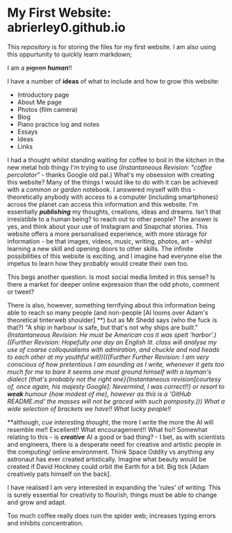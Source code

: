 # My First Website: abrierley0.github.io
This *repository* is for storing the files for my first website.
I am also using this oppurtunity to quickly learn markdown;

I am a ~~pigeon~~ **_human_**!!


I have a number of **ideas** of what to include and how to grow this website:

* Introductory page
* About Me page 
* Photos (film camera)
* Blog
* Piano practice log and notes
* Essays 
* Ideas
* Links

I had a thought whilst standing waiting for coffee to boil in the kitchen in the new metal hob thingy I'm trying to use (*Instantaneous Revision: "coffee percolator"* - thanks Google old pal.) What's my obsession with creating this website? Many of the things I would like to do with it can be achieved with a *common or garden* notebook. I answered myself with this - theoretically anybody with access to a computer (including smartphones) across the planet can access this information and this website. I'm essentially **_publishing_** my thoughts, creations, ideas and dreams. Isn't that irresistible to a human being? to reach out to other people? The answer is yes, and think about your use of Instagram and Snapchat stories. This website offers a more personalised experience, with more storage for information - be that images, videos, music, writing, photos, art - whilst learning a new skill and opening doors to other skills. The infinite possibilities of this website is exciting, and I imagine had everyone else the impetus to learn how they probably would create their own too.

This begs another question. Is most social media limited in this sense? Is there a market for deeper online expression than the odd photo, comment or tweet?

There is also, however, something terrifying about this information being able to reach so many people (and non-people [AI looms over Adam's theoretical tinterweb shoulder] \*\*) but as Mr Shedd says (who the fuck is that?) "A ship in harbour is safe, but that's not why ships are built." *(Instantaneous Revision: He must be American cos it was spelt 'harbor'.)((Further Revision: Hopefully one day an English lit. class will analyse my use of coarse colloquialisms with admiration, and chuckle and nod heads to each other at my youthful wit))(((Further Further Revision: I am very conscious of how pretentious I am sounding as I write, whenever it gets too much for me to bare it seems one must ground himself with a layman's dialect {that's probably not the right one}{Instantaneous revision[courtesy of, once again, his majesty Google]: Nevermind, I was correct!!} or resort to **weak** humour {how modest of me}, however as this is a 'GitHub README.md' the masses will not be graced with such pomposity.))) What a wide selection of brackets we have!! What lucky people!!*

\*\*although, *cue interesting thought*, the more I write the more the AI will resemble me!! Excellent!! What encouragement!! What ho!! Somewhat relating to this - is **_creative_** AI a good or bad thing? - I bet, as with scientists and engineers, there is a desperate need for creative and artistic people in the computing/ online environment. Think Space Oddity vs anything any astronaut has ever created artistically. Imagine what beauty would be created if David Hockney could orbit the Earth for a bit. Big tick [Adam creatively pats himself on the back].

I have realised I am very interested in expanding the 'rules' of writing. This is surely essential for creativity to flourish, things must be able to change and grow and adapt.

Too much coffee really does ruin the spider web; increases typing errors and inhibits concentration.
